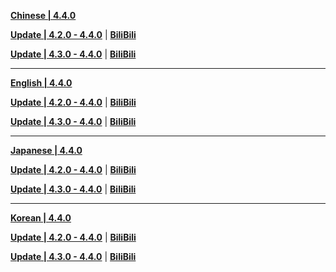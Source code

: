 **[Chinese | 4.4.0](https://autopatchcn.yuanshen.com/client_app/download/pc_zip/20240119183624_htNiHcgyl05jgCo9/Audio_Chinese_4.4.0.zip)**

**[Update | 4.2.0 - 4.4.0](https://autopatchcn.yuanshen.com/client_app/update/hk4e_cn/18/zh-cn_4.2.0_4.4.0_hdiff_ym7iGL9E1cAC4jQO.zip)** | **[BiliBili](https://autopatchcn.yuanshen.com/client_app/update/hk4e_cn/17/zh-cn_4.2.0_4.4.0_hdiff_evH21QOsB6Gt0kjW.zip)**

**[Update | 4.3.0 - 4.4.0](https://autopatchcn.yuanshen.com/client_app/update/hk4e_cn/18/zh-cn_4.3.0_4.4.0_hdiff_nPgctCRfjFYIT9bN.zip)** | **[BiliBili](https://autopatchcn.yuanshen.com/client_app/update/hk4e_cn/17/zh-cn_4.3.0_4.4.0_hdiff_D0v9yZjpEc3fNrQI.zip)**

---

**[English | 4.4.0](https://autopatchcn.yuanshen.com/client_app/download/pc_zip/20240119183624_htNiHcgyl05jgCo9/Audio_English(US)_4.4.0.zip)**

**[Update | 4.2.0 - 4.4.0](https://autopatchcn.yuanshen.com/client_app/update/hk4e_cn/18/en-us_4.2.0_4.4.0_hdiff_euij7xyMasKUntfA.zip)** | **[BiliBili](https://autopatchcn.yuanshen.com/client_app/update/hk4e_cn/17/en-us_4.2.0_4.4.0_hdiff_n8qQWfUJcCMtrsdv.zip)**

**[Update | 4.3.0 - 4.4.0](https://autopatchcn.yuanshen.com/client_app/update/hk4e_cn/18/en-us_4.3.0_4.4.0_hdiff_dDYOZ2umezWJqjNr.zip)** | **[BiliBili](https://autopatchcn.yuanshen.com/client_app/update/hk4e_cn/17/ja-jp_4.3.0_4.4.0_hdiff_P8RuxnM2saYor6lX.zip)**

---

**[Japanese | 4.4.0](https://autopatchcn.yuanshen.com/client_app/download/pc_zip/20240119183624_htNiHcgyl05jgCo9/Audio_Japanese_4.4.0.zip)**

**[Update | 4.2.0 - 4.4.0](https://autopatchcn.yuanshen.com/client_app/update/hk4e_cn/18/ja-jp_4.2.0_4.4.0_hdiff_CgdjHUesowpqP56Y.zip)** | **[BiliBili](https://autopatchcn.yuanshen.com/client_app/update/hk4e_cn/17/ja-jp_4.2.0_4.4.0_hdiff_Pk1eaMmnqCUu4fO9.zip)**

**[Update | 4.3.0 - 4.4.0](https://autopatchcn.yuanshen.com/client_app/update/hk4e_cn/18/ja-jp_4.3.0_4.4.0_hdiff_98p3ekZjdPlqbUMt.zip)** | **[BiliBili](https://autopatchcn.yuanshen.com/client_app/update/hk4e_cn/17/ja-jp_4.3.0_4.4.0_hdiff_P8RuxnM2saYor6lX.zip)**

---

**[Korean | 4.4.0](https://autopatchcn.yuanshen.com/client_app/download/pc_zip/20240119183624_htNiHcgyl05jgCo9/Audio_Korean_4.4.0.zip)**

**[Update | 4.2.0 - 4.4.0](https://autopatchcn.yuanshen.com/client_app/update/hk4e_cn/18/ko-kr_4.2.0_4.4.0_hdiff_TOdm4kEwYHpZsnBD.zip)** | **[BiliBili](https://autopatchcn.yuanshen.com/client_app/update/hk4e_cn/17/ko-kr_4.2.0_4.4.0_hdiff_d6jCagY5TQrZNfVU.zip)**

**[Update | 4.3.0 - 4.4.0](https://autopatchcn.yuanshen.com/client_app/update/hk4e_cn/18/ko-kr_4.3.0_4.4.0_hdiff_Y2rdoEUnObK18wlP.zip)** | **[BiliBili](https://autopatchcn.yuanshen.com/client_app/update/hk4e_cn/17/ko-kr_4.3.0_4.4.0_hdiff_QdxZm301VB82KJrT.zip)**
